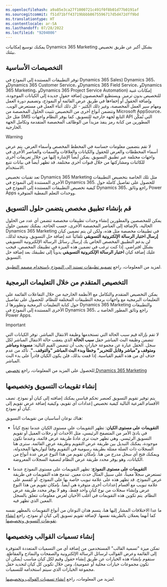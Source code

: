 ```yaml
---
ms.openlocfilehash: a9a85e3ca27f1000721c491f0f8b01d77b0191af
ms.sourcegitcommit: f51d71bff43719bbbb8675596717d5d472dff9bd
ms.translationtype: HT
ms.contentlocale: ar-SA
ms.lasthandoff: 07/28/2022
ms.locfileid: "9204086"
---
```

يمكنك توسيع إمكانيات Dynamics 365 Marketing بشكل أكبر عن طريق تخصيص بيئتك.

## <a name="basic-customizations"></a>التخصيصات الأساسية

توفر التطبيقات المستندة إلى النموذج في Dynamics 365 Sales) Dynamics 365، وDynamics 365 Customer Service، وDynamics 365 Field Service، وDynamics 365 Marketing، وDynamics 365 Project Service Automation) إمكانات غنية للتخصيص بدون ترميز. ويستطيع المخصصون إضافة حقول جديدة إلى الكيانات الموجودة، وإضافة الحقول أو إخفاءها في طريق عرض القائمة أو النموذج، وتصميم دورة العمل ومهام سير العمل المخصصة، وغير ذلك الكثير - كل ذلك أثناء العمل في مستعرض الويب. وتتضمن أنواع أخرى من التخصيص تثبيت الحلول المخصصة من Microsoft AppSource، مثل حل SMS التابع لجهة خارجية للتسويق. كما يوفر النظام واجهات API التي تُمكِّن المطورين من كتابة رمز ينفذ مزيداً من الوظائف المخصصة المتقدمة وتكامل الجهة الخارجية. 

> [!WARNING]
> لا تقم بتضمين معلومات حساسة في المخطط المخصص وأسماء العرض. يتم عرض أسماء المخططات والعرض للحقول والكيانات والعلاقات والسمات والعناصر الأخرى في واجهات مختلفة عبر تطبيق التسويق. يمكن أيضاً الإشارة إليها من خلال تعريفات أخرى للكائنات ومشاركتها من خلال قنوات أخرى مختلفة. قد تظهر أيضاً في بيانات تتبع الاستخدام.

تعد تقنيات تخصيص Dynamics 365 Marketing مثل تلك الخاصة بتخصيص التطبيقات الأخرى المستندة إلى النموذج في Dynamics 365. للحصول على تفاصيل كاملة حول كيفية تخصيص التطبيقات المستندة إلى النموذج في Dynamics 365، راجع وثائق Power Apps ووحدات التعلم النمطية المتوفرة.

## <a name="create-a-custom-app-that-includes-marketing-solutions"></a>قم بإنشاء تطبيق مخصص يتضمن حلول التسويق

يمكن للمخصصين والمطورين إنشاء وحدات تطبيقات مخصصة تتضمن أي عدد من الحلول الحالية، بالإضافة إلى العناصر المخصصة الأخرى، حسب الحاجة. يمكنك تضمين حلول Dynamics 365 Marketing في تطبيقات مخصصة مثل هذه، ولكن لن يتم تضمين كيان **إرسال اختبار الرسالة الإلكترونية التسويقي** تلقائياً عند إضافة حل التسويق. ونتيجة لذلك، لن يدعم التطبيق المخصص الخاص بك إرسال رسائل الرسالة الإلكترونية التسويقي بشكل افتراضي. إذا كنت ترغب في تضمين هذه الميزة في تطبيقك المخصص، فيجب عليك إضافة كيان **اختبار الرسالة الإلكترونية التسويقي** يدوياً إلى تطبيقك بعد إضافة حل التسويق.

لمزيد من المعلومات، راجع [تصميم تطبيقات تستند إلى النموذج باستخدام مصمم التطبيق](/power-apps/maker/model-driven-apps/design-custom-business-apps-using-app-designer?azure-portal=true).

## <a name="advanced-customization-through-coding"></a>التخصيص المتقدم من خلال التعليمات البرمجية

يمكن التخصيص المتقدم والتكامل مع الأنظمة الخارجية من خلال التفاعلات القائمة على التعليمات البرمجية مع واجهات برمجة التطبيقات المختلفة للنظام. للحصول على تفاصيل حول كتابة التعليمات البرمجية وتطويرها لـ Dynamics 365 Marketing والتطبيقات الأخرى المستندة إلى النموذج في Dynamics 365، راجع وثائق المطور الخاصة بـ Power Apps.

> [!IMPORTANT]
> لا تقم بإزالة قيم سبب الحالة التي تستخدمها وظيفة الانتقال المباشر. توفر الكيانات التي تتضمن وظيفة البث المباشر حقل **سبب الحالة** الذي يتعقب حالة الانتقال المباشر لكل سجل. الحقل عبارة عن مجموعة خيارات يجب أن تتضمن القيم التالية: **مسودة ومباشر ومتوقف و"مباشر وقابل للتحرير"** **وخطأ وبدء البث المباشر "والتوقف.."**. تأكد من عدم حذف أي من هذه القيم القياسية. إذا قمت بذلك، فلن يكون الكيان قادراً على بدء البث المباشر.

للحصول على المزيد من المعلومات، راجع [تخصيص Dynamics 365 Marketing](/dynamics365/marketing/customize?azure-portal=true)

## <a name="create-and-customize-marketing-calendars"></a>إنشاء تقويمات التسويق وتخصيصها

يتم توفير تقويم التسويق كعنصر تحكم قياسي يمكنك إضافته إلى كيان أو نموذج. تصف الأقسام الفرعية التالية كيفية تخصيص إعدادات أي تقويم، وكيفية إضافة عرض تقويم إلى كيان أو نموذج.

هناك نوعان أساسيان من تقويمات التسويق:

-   **التقويمات على مستوى الكيان**: تظهر التقويمات على مستوى الكيان عندما تفتح كياناً في بادئ الأمر من المتصفح الرئيسي، مثل الأحداث أو رحلات العميل أو تقويم التسويق الرئيسي. وهي تظهر حيث ترى عادةً طريقة عرض قائمة، وعندما تكون موجودة، يمكنك التبديل بين طريقة عرض التقويم وطريقة عرض القائمة. سترى هنا السجلات ذات الصلة ممثلة بطريقة رسومية في التقويم وفقاً لتواريخها المجدولة، ويمكنك فتح أي سجل مدرج من هنا. بإمكان تقويم من هذا النوع عرض عدة أنواع من الكيانات، وهو يوفر محدد طريقة عرض النظام لتصفية السجلات المعروضة.

-   **التقويمات على مستوى النموذج**: تظهر التقويمات على مستوى النموذج عندما تستعرض سجلاً معيناً، على سبيل المثال حدث معين. تندمج هذه التقويمات في طريقة عرض النموذج. قد تظهر هذه على علامة تبويب خاصة بها على النموذج، أو كقسم على علامة تبويب مع أقسام إعدادات أخرى متوفرة هي أيضاً. بإمكان تقويم من هذا النوع عرض وإنشاء سجلات من نوع كيان واحد فقط، وهو لا يوفر محدد طريقة عرض النظام. يتم تكوين هذه التقويمات في أغلب الأحيان لعرض معلومات تتعلق بالسجل المعين الذي تظهر فيه.

ما عدا الاختلافات المشار إليها هنا، يتسم هذان النوعان من أنواع التقويمات بالمظهر نفسه كما أنهما يعملان بالطريقة نفسها. لإضافة تقويم تسويق إلى كيان أو نموذج، راجع [إنشاء تقويمات التسويق وتخصيصها](/dynamics365/marketing/customize-marketing-calendars?azure-portal=true).

## <a name="create-and-customize-template-labels"></a>إنشاء تسميات القوالب وتخصيصها

تمكن ميزة "تسمية القالب" المستخدمين من إضافة أي من التسميات المتعددة المتوفرة إلى القائمة وعرض القوالب لرسائل الرسالة الإلكترونية والصفحات والنماذج والمقاطع. ستقوم بإنشاء هذه الخيارات عن طريق إنشاء حقول وقيم لكل كيان مناسب (يمكن أن تكون مجموعات خيارات محلية أو عمومية)، ومن خلال تكوين كل كيان لتحديد حقل مجموعة الخيارات الذي سيتم استخدامه للتسميات.

لمزيد من المعلومات، راجع [إنشاء تسميات القوالب وتخصيصها](/dynamics365/marketing/customize-template-labels?azure-portal=true).
